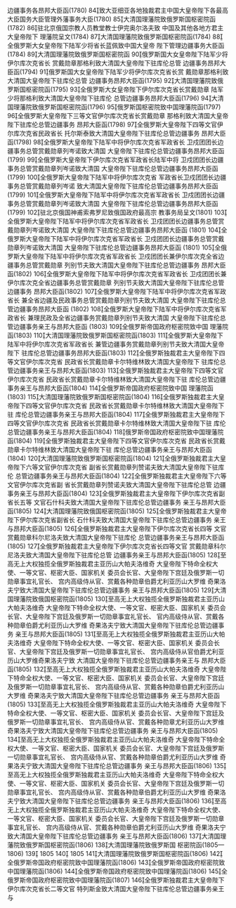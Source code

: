 <!-- { "loadSidebar": true } -->
边疆事务各昂邦大臣函(1780)
84致大亚细亚各地独裁君主中国大皇帝陛下各最高
大臣国务大臣管理外藩事务大臣(1780)
85大清国理藩院致俄罗斯国枢密院函(1782)
86驻北京俄国宗教人员教堂教士伊完奥尔洛夫致
中国及其他各地方君主大皇帝陛下
理藩院呈文(1784)
87大清国理藩院致俄罗斯国枢密院函(1784)
88全俄罗斯大女皇帝陛下陆军少将省长蓝佩致中国大皇帝
陛下管理边疆事务大臣函(1784)
89大清国理藩院致俄罗斯国枢密院函
90俄罗斯国大女皇帝陛下陆军少将伊尔库次克省长
赏戴勋章那格利致大清国大皇帝陛下驻库伦总管
边疆事务昂邦大臣函(1794)
91俄罗斯国大女皇帝陛下陆军少将伊尔库次克省长赏
戴勋章那格利致大清国大皇帝陛下驻库伦总管
边疆事务昂邦大臣函(1795)
92大清国理藩院致俄罗斯国枢密院函(1795)
93全俄罗斯大女皇帝陛下伊尔库次克省长赏戴勋章
陆军少将那格利致大清国大皇帝陛下驻库伦
总管边疆事务昂邦大臣函(1796)
94大清国理藩院致俄罗斯国枢密院函(1796)
95俄罗斯国枢密院致中国理藩院函(1797)
96全俄罗斯大皇帝陛下三等文官伊尔库次克省长赏戴勋章
那格利致大清国大皇帝陛下驻库伦总管边疆事务
昂邦大臣函(1798)
97全俄罗斯大皇帝陛下四等文官伊尔库次克省民政省长
托尔斯泰致大清国大皇帝陛下驻库伦总管边疆事务
昂邦大臣函(1798)
98全俄罗斯大皇帝陛下陆军中将伊尔库次克省军政省长
卫戍团团长边疆事务总管赏戴勋章列岑诺致大清国
大皇帝陛下驻库伦总管边疆事务昂邦大臣函
(1799)
99全俄罗斯大皇帝陛下伊尔库次克省军政省长陆军中将
卫戍团团长边疆事务总管赏戴勋章列岑诺致大清国
大皇帝陛下驻库伦总管边疆事务昂邦大臣函
(1799)
100全俄罗斯大皇帝陛下陆军中将伊尔库次克省
军政省长卫戍团团长边疆事务总管赏戴勋章列岑诺
致大清国大皇帝陛下驻库伦总管边疆事务昂邦大臣函
(1799)
101全俄罗斯大皇帝陛下陆军中将伊尔库次克省军政省长
卫戍团团长边疆事务总管赏戴勋章列岑诺致大清国
大皇帝陛下驻库伦总管边疆事务昂邦大臣函
(1799)
102驻北京俄国神甫索弗罗尼致俄国政府最高宗
教事务局呈文(1801)
103全俄罗斯大皇帝陛下陆军中将伊尔库次克省军政省长
卫戍团团长边疆事务总管赏戴勋章列岑诺致大清国
大皇帝陛下驻库伦总管边疆事务昂邦大臣函
(1801)
104全俄罗斯大皇帝陛下陆军中将伊尔库次克省军政省长
卫戍团团长边疆事务总管赏戴勋章列岑诺致大清国
大皇帝陛下驻库伦总管边疆事务昂邦大臣函
(1801)
105全俄罗斯大皇帝陛下陆军中将伊尔库次克省军政省长
卫戍团团长兼伊尔库次克全省边疆事务总管赏戴勋章
列别节夫致大清国大皇帝陛下驻库伦总管边疆事务
昂邦大臣函(1802)
106全俄罗斯大皇帝陛下陆军中将伊尔库次克省军政省长
卫戍团团长兼伊尔库次克全省边疆事务总管赏戴勋章
列别节夫致大清国大皇帝陛下驻库伦总管边疆事务
昂邦大臣函(1802)
107全俄罗斯大皇帝陛下陆军中将伊尔库次克省军政省长
兼全省边疆及民政事务总管赏戴勋章列别节夫致大清国
大皇帝陛下驻库伦总管边疆事务昂邦大臣函
(1802)
108全俄罗斯大皇帝陛下陆军中将伊尔库次克省军政省长
兼理民政及全省边疆事务赏戴勋章列别节夫致大清国
大皇帝陛下驻库伦总管边疆事务亲王与昂邦大臣函
(1803)
109全俄罗斯帝国政府枢密院致中国
理藩院函(1803)
110大清国理藩院致俄罗斯国枢密院函(1803)
111全俄罗斯大皇帝陛下陆军中将伊尔库次克省军政省长
兼管边疆事务赏戴勋章列别节夫致大清国大皇帝陛下
驻库伦总管边疆事务昂邦大臣函(1803)
112全俄罗斯独裁君主大皇帝陛下四等文官伊尔库次克省
民政省长赏戴勋章卡尔特维林致大清国大皇帝陛下
驻库伦总管边疆事务亲王与昂邦大臣函(1803)
113全俄罗斯独裁君主大皇帝陛下四等文官伊尔库次克省
民政省长赏戴勋章卡尔特维林致大清国大皇帝陛下驻
库伦总管边疆事务亲王与昂邦大臣函(1804)
114全俄罗斯帝国政府枢密院致中国
理藩院函(1803)
115大清国理藩院致俄罗斯国枢密院函(1804)
116全俄罗斯独裁君主大皇帝陛下四等文官伊尔库次克省
民政省长赏戴勋章卡尔特维林致大清国大皇帝陛下驻
库伦总管边疆事务亲王与昂邦大臣函(1804)
117全俄罗斯独裁君主大皇帝陛下四等文官伊尔库次克省
民政省长赏戴勋章卡尔特维林致大清国大皇帝陛下驻
库伦总管边疆事务亲王与昂邦大臣函(1804)
118俄罗斯帝国政府枢密院致中国理藩院函(1804)
119全俄罗斯独裁君主大皇帝陛下四等文官伊尔库次克省
民政省长赏戴勋章卡尔特维林致大清国大皇帝陛下驻
库伦总管边疆事务亲王与昂邦大臣函(1804)
120大清国理藩院致俄罗斯国枢密院函(1804)
121全俄罗斯独裁君主大皇帝陛下六等文官伊尔库次克省
副省长赏戴勋章列赞诺夫致大清国大皇帝陛下驻库伦
总管边疆事务亲王与昂邦大臣函(1804)
122全俄罗斯独裁君主大皇帝陛下六等文官伊尔库次克省副
省长赏戴勋章列赞诺夫致大清国大皇帝陛下驻库伦总管
边疆事务亲王与昂邦大臣函(1804)
123全俄罗斯独裁君主大皇帝陛下伊尔库次克省副省长五等
文官石什科夫致大清国大皇帝陛下驻库伦总管边疆事务
亲王与昂邦大臣函(1805)
124大清国理藩院致俄国枢密院函(1805)
125全俄罗斯独裁君主大皇帝陛下伊尔库次克省副省长
石什科夫致大清国大皇帝陛下驻库伦总管边疆事务
亲王与昂邦大臣函(1805)
126全俄罗斯独裁君主大皇帝陛下伊尔库次克省长四等
文官赏戴勋章科尔尼洛夫致大清国大皇帝陛下驻库伦
总管边疆事务亲王与昂邦大臣函(1805)
127全俄罗斯独裁君主大皇帝陛下伊尔库次克省长四等文官
赏戴勋章科尔尼洛夫致大清国大皇帝陛下驻库伦总管
边疆事务亲王与昂邦大臣函(1805)
128至高无上大权独揽全俄罗斯独裁君主亚历山大帕夫洛维奇
大皇帝陛下特命全权大使、一等文官、枢密大臣、国家机关
委员会长官、大皇帝陛下宫廷及俄罗斯一切勋章事宜礼官长、
宫内高级侍从官、赏戴各种勋章伯爵尤利亚历山大罗维
奇果洛夫宁致大清国大皇帝陛下驻库伦总管边疆事务
亲王与昂邦大臣函(1805)
129大清国理藩院致俄国枢密院函(1805)
130至高无上大权独揽全俄罗斯独裁君主亚历山大帕夫洛维奇
大皇帝陛下特命全权大使、一等文官、枢密大臣、国家机关
委员会长官、大皇帝陛下宫廷及俄罗斯一切勋章事宜礼官长、
官内高级侍从官、赏戴各种勋章伯爵尤利亚历山大罗维
奇果洛夫宁致大清国大皇帝陛下驻库伦总管边疆事务
亲王与昂邦大臣函(1805)
131至高无上大权独揽全俄罗斯独裁君主亚历山大帕夫洛维奇
大皇帝陛下特命全权大使、一等文官、枢密大臣、国家机关
委员会长官、大皇帝陛下宫廷及俄罗斯一切勋章事宜礼官长、
宫内高级侍从官伯爵尤利亚历山大罗维奇果洛夫宁致
大清国大皇帝陛下驻库伦总管边疆事务亲王与
昂邦大臣函(1805)
132至高无上大权独揽全俄罗斯独裁君主亚历山大帕夫洛维奇
大皇帝陛下特命全权大使、一等文官、枢密大臣、国家机关
委员会长官、大皇帝陛下宫廷及俄罗斯一切勋章事宜礼官长、
宫内高级侍从官、赏戴各种勋章伯爵尤利亚历山大罗维
奇果洛夫宁致大清国大皇帝陛下驻库伦总管边疆事务
亲王与昂邦大臣函(1805)
133至高无上大权独揽全俄罗斯独裁君主亚历山大帕夫洛维奇
大皇帝陛下特命全权大使、一等文官、枢密大臣、国家机关
委员会长官、大皇帝陛下宫廷及俄罗斯一切勋章事宜礼官长、
宫内高级侍从官、赏戴各种勋章尤利亚历山大罗维
奇果洛夫宁致大清国大皇帝陛下驻库伦总管边疆事务
亲王与昂邦大臣函(1805)
134至高无上大权独揽全俄罗斯独裁君主亚历山大帕夫洛维奇
大皇帝陛下特命全权大使、一等文官、枢密大臣、国家机关
委员会长官、大皇帝陛下宫廷及俄罗斯一切勋章事宜礼官长、
宫内高级侍从官、赏戴各种勋章伯爵尤利亚历山大罗维
奇果洛夫宁致大清国大皇帝陛下驻库伦总管边疆事务
亲王与昂邦大臣函(1806)
135至高无上大权独揽全俄罗斯独裁君主亚历山大帕夫洛维奇
大皇帝陛下特命全权大使、一等文官、枢密大臣、国家机关
委员会长官、大皇帝陛下宫廷及俄罗斯一切勋章事宜礼官长、
宫内高级侍从官、赏戴各种勋章伯爵尤利亚历山大罗维
奇果洛夫宁致大清国大皇帝陛下驻库伦总管边疆事务
亲王与昂邦大臣函(1806)
136至高无上大权独揽全俄罗斯独裁君主亚历山大帕夫洛维奇
大皇帝陛下特命全权大使、一等文官、枢密大臣、国家机关
委员会长官、大皇帝陛下宫廷及俄罗斯一切勋章事宜礼官长、
宫内高级侍从官、赏戴各种勋章伯爵尤利亚历山大罗维
奇果洛夫宁致大清国大皇帝陛下驻库伦总管边疆事务
亲王与昂邦大臣函(1806)
137大清国理藩院致俄罗斯国枢密院函(1806)
138大清国理藩院致俄罗斯国
枢密院函(1805—1806)
139 1805
140 1805
141大清国理藩院致俄罗斯国枢密院函(1806)
142全俄罗斯帝国政府枢密院致中国理藩院函(1806)
143全俄罗斯帝国政府枢密院致中国理藩院函(1806)
144全俄罗斯帝国政府枢密院致中国理藩院函(1806)
145全俄罗斯帝国政府枢密院致中国理藩院函(1807)
146全俄罗斯独裁君主大皇帝陛下伊尔库次克省长二等文官
特列斯金致大清国大皇帝陛下驻库伦总管边疆事务亲王与
